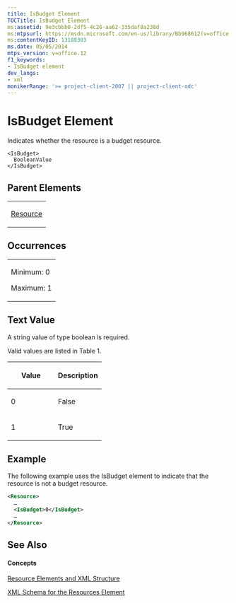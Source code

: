 ```yaml
---
title: IsBudget Element
TOCTitle: IsBudget Element
ms:assetid: 9e3cbbb0-2df5-4c26-aa62-335daf8a238d
ms:mtpsurl: https://msdn.microsoft.com/en-us/library/Bb968612(v=office.12)
ms:contentKeyID: 13188303
ms.date: 05/05/2014
mtps_version: v=office.12
f1_keywords:
- IsBudget element
dev_langs:
- xml
monikerRange: '>= project-client-2007 || project-client-odc'
---
```


# IsBudget Element




Indicates whether the resource is a budget resource.

    <IsBudget>
      BooleanValue
    </IsBudget>

## Parent Elements

<table>
<colgroup>
<col style="width: 100%" />
</colgroup>
<tbody>
<tr class="odd">
<td><p><a href="resource-element.md">Resource</a></p></td>
</tr>
</tbody>
</table>

## Occurrences

<table>
<colgroup>
<col style="width: 100%" />
</colgroup>
<tbody>
<tr class="odd">
<td><p>Minimum: 0</p>
<p>Maximum: 1</p></td>
</tr>
</tbody>
</table>

## Text Value

A string value of type boolean is required.

Valid values are listed in Table 1.

<table>
<colgroup>
<col style="width: 50%" />
<col style="width: 50%" />
</colgroup>
<thead>
<tr class="header">
<th><p>Value</p></th>
<th><p>Description</p></th>
</tr>
</thead>
<tbody>
<tr class="odd">
<td><p>0</p></td>
<td><p>False</p></td>
</tr>
<tr class="even">
<td><p>1</p></td>
<td><p>True</p></td>
</tr>
</tbody>
</table>

## Example

The following example uses the IsBudget element to indicate that the resource is not a budget resource.

``` xml
<Resource>
  …
  <IsBudget>0</IsBudget>
  …
</Resource>
```

## See Also

#### Concepts

[Resource Elements and XML Structure](resource-elements-and-xml-structure.md)

[XML Schema for the Resources Element](xml-schema-for-the-resources-element.md)

